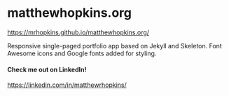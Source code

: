 # matthewhopkins.org

https://mrhopkins.github.io/matthewhopkins.org/

Responsive single-paged portfolio app based on Jekyll and Skeleton. Font Awesome icons and Google fonts added for styling.

#### Check me out on LinkedIn!

https://linkedin.com/in/matthewrhopkins/
